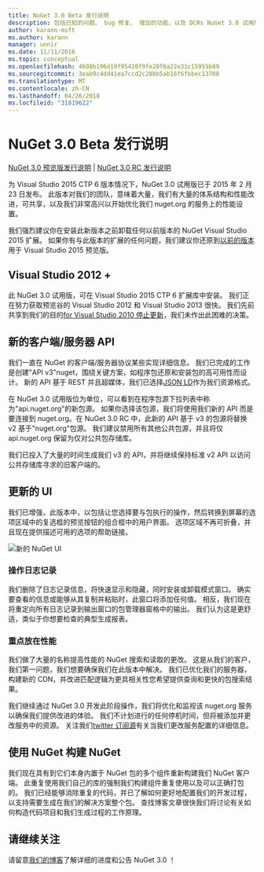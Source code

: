 ```yaml
---
title: NuGet 3.0 Beta 发行说明
description: 包括已知的问题、 bug 修复、 增加的功能，以及 DCRs NuGet 3.0 试用版的发行说明。
author: karann-msft
ms.author: karann
manager: unnir
ms.date: 11/11/2016
ms.topic: conceptual
ms.openlocfilehash: 4608b196d19f95410f9fe20f6a22e31c15955b89
ms.sourcegitcommit: 3eab9c4dd41ea7ccd2c28bb5ab16f6fbbec13708
ms.translationtype: MT
ms.contentlocale: zh-CN
ms.lasthandoff: 04/26/2018
ms.locfileid: "31819622"
---
```

# <a name="nuget-30-beta-release-notes"></a>NuGet 3.0 Beta 发行说明

[NuGet 3.0 预览版发行说明](../release-notes/nuget-3.0-preview.md) | [NuGet 3.0 RC 发行说明](../release-notes/nuget-3.0-rc.md)

为 Visual Studio 2015 CTP 6 版本情况下，NuGet 3.0 试用版已于 2015 年 2 月 23 日发布。 此版本对我们的团队，意味着大量，我们有大量的体系结构和性能改进，可共享，以及我们非常高兴以开始优化我们 nuget.org 的服务上的性能设置。

我们强烈建议你在安装此新版本之前卸载任何以前版本的 NuGet Visual Studio 2015 扩展。  如果你有与此版本的扩展的任何问题，我们建议你还原到[以前的版本](http://nuget.codeplex.com/downloads/get/909582)用于 Visual Studio 2015 预览版。

## <a name="visual-studio-2012"></a>Visual Studio 2012 +

此 NuGet 3.0 试用版，可在 Visual Studio 2015 CTP 6 扩展库中安装。 我们正在努力获取预览谷的 Visual Studio 2012 和 Visual Studio 2013 很快。 我们先前共享到我们的目的[for Visual Studio 2010 停止更新](http://blog.nuget.org/20141002/visual-studio-2010.html)，我们未作出此困难的决策。

## <a name="new-clientserver-api"></a>新的客户端/服务器 API

我们一直在 NuGet 的客户端/服务器协议某些实现详细信息。 我们已完成的工作是创建"API v3"nuget，围绕关键方案，如程序包还原和安装包的高可用性而设计。 新的 API 基于 REST 并且超媒体，我们已选择[JSON LD](http://json-ld.org)作为我们资源格式。

在 NuGet 3.0 试用版位为单位，可以看到在程序包源下拉列表中称为"api.nuget.org"的新包源。   如果你选择该包源，我们将使用我们新的 API 而是要连接到 nuget.org。在 NuGet 3.0 RC 中，此新的 API 基于 v3 的包源将替换 v2 基于"nuget.org"包源。  我们建议禁用所有其他公共包源，并且将仅 api.nuget.org 保留为仅对公共包存储库。

我们已投入了大量的时间生成我们 v3 的 API，并将继续保持标准 v2 API 以访问公共存储库寻求的旧客户端的。

## <a name="updated-ui"></a>更新的 UI

我们已增强，此版本中，以包括让您选择要与包执行的操作，然后转换到屏幕的选项区域中的复选框的预览按钮的组合框中的用户界面。  选项区域不再可折叠，并且现在提供描述可用的选项的帮助链接。

![新的 NuGet UI](./media/NuGet-3.0-Beta/updated-ui.png)


### <a name="operation-logging"></a>操作日志记录

我们删除了日志记录信息，将快速显示和隐藏，同时安装或卸载模式窗口。  确实要查看的信息或能够从其复制并粘贴时，此窗口将添加任何值。  相反，我们现在将重定向所有日志记录到输出窗口的包管理器窗格中的输出。  我们认为这是更舒适，类似于你想要检查的典型生成报表。


### <a name="focus-on-performance"></a>重点放在性能

我们做了大量的名称提高性能的 NuGet 搜索和读取的更改。  这是从我们的客户，我们第一问题，我们想要确保我们在此版本中解决。  我们已优化我们的服务器，构建新的 CDN，并改进匹配逻辑为更具相关性您希望提供查询和更快的包搜索结果。

我们继续通过 NuGet 3.0 开发此阶段操作，我们将优化和监视该 nuget.org 服务以确保我们提供改进的体验。  我们不计划进行的任何停机时间，但将被添加并更改服务中的资源。  关注我们[twitter 订阅源](http://twitter.com/nuget)有关当我们更改服务配置的详细信息。

## <a name="building-nuget-with-nuget"></a>使用 NuGet 构建 NuGet

我们现在具有到它们本身内置于 NuGet 包的多个组件重新构建我们 NuGet 客户端。 此重复使用我们自己的库的强制我们构建组件重复使用以及可以正确打包的。  我们已经能够消除重复的代码，并已了解如何更好地配置我们的开发过程，以支持需要生成在我们的解决方案整个包。  查找博客文章很快我们将讨论有关如何构造代码项目和我们生成过程的工作原理。

## <a name="stay-tuned"></a>请继续关注

请留意[我们的博客](http://blog.nuget.org)了解详细的进度和公告 NuGet 3.0 ！
